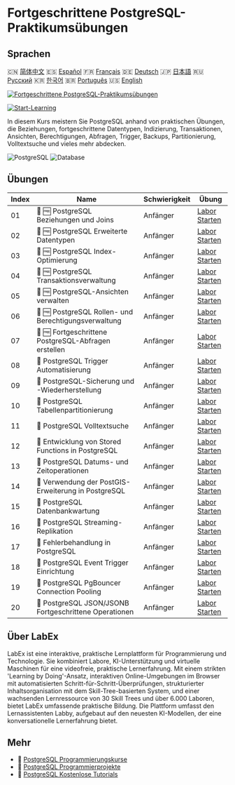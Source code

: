 # Fortgeschrittene PostgreSQL-Praktikumsübungen

## Sprachen

🇨🇳 [简体中文](README_zh.md) 🇪🇸 [Español](README_es.md) 🇫🇷 [Français](README_fr.md) 🇩🇪 [Deutsch](README_de.md) 🇯🇵 [日本語](README_ja.md) 🇷🇺 [Русский](README_ru.md) 🇰🇷 [한국어](README_ko.md) 🇧🇷 [Português](README_pt.md) 🇺🇸 [English](README.md) 

[![Fortgeschrittene PostgreSQL-Praktikumsübungen](https://cover-creator.labex.io/advanced-postgresql-practical-labs.png?lang=de)](https://labex.io/de/courses/advanced-postgresql-practical-labs)

[![Start-Learning](https://img.shields.io/badge/Start-Learning-whitesmoke?style=for-the-badge)](https://labex.io/de/courses/advanced-postgresql-practical-labs)

In diesem Kurs meistern Sie PostgreSQL anhand von praktischen Übungen, die Beziehungen, fortgeschrittene Datentypen, Indizierung, Transaktionen, Ansichten, Berechtigungen, Abfragen, Trigger, Backups, Partitionierung, Volltextsuche und vieles mehr abdecken.

![PostgreSQL](https://img.shields.io/badge/PostgreSQL-whitesmoke?style=for-the-badge&logo=postgresql)
![Database](https://img.shields.io/badge/Database-whitesmoke?style=for-the-badge&logo=database)


## Übungen

|   Index | Name                                                   | Schwierigkeit   | Übung                                                                                                                                 |
|---------|--------------------------------------------------------|-----------------|---------------------------------------------------------------------------------------------------------------------------------------|
|      01 | 📖 🆓 PostgreSQL Beziehungen und Joins                 | Anfänger        | <a target='_blank' href='https://labex.io/de/tutorials/postgresql-postgresql-relationships-and-joins-550959'>Labor Starten</a>        |
|      02 | 📖 🆓 PostgreSQL Erweiterte Datentypen                 | Anfänger        | <a target='_blank' href='https://labex.io/de/tutorials/postgresql-postgresql-advanced-data-types-550947'>Labor Starten</a>            |
|      03 | 📖 🆓 PostgreSQL Index-Optimierung                     | Anfänger        | <a target='_blank' href='https://labex.io/de/tutorials/postgresql-postgresql-index-optimization-550955'>Labor Starten</a>             |
|      04 | 📖 🆓 PostgreSQL Transaktionsverwaltung                | Anfänger        | <a target='_blank' href='https://labex.io/de/tutorials/postgresql-postgresql-transaction-management-550964'>Labor Starten</a>         |
|      05 | 📖 🆓 PostgreSQL-Ansichten verwalten                   | Anfänger        | <a target='_blank' href='https://labex.io/de/tutorials/postgresql-postgresql-views-management-550966'>Labor Starten</a>               |
|      06 | 📖 🆓 PostgreSQL Rollen- und Berechtigungsverwaltung   | Anfänger        | <a target='_blank' href='https://labex.io/de/tutorials/postgresql-postgresql-role-and-permission-management-550960'>Labor Starten</a> |
|      07 | 📖 🆓 Fortgeschrittene PostgreSQL-Abfragen erstellen   | Anfänger        | <a target='_blank' href='https://labex.io/de/tutorials/postgresql-postgresql-advanced-query-writing-550948'>Labor Starten</a>         |
|      08 | 📖  PostgreSQL Trigger Automatisierung                 | Anfänger        | <a target='_blank' href='https://labex.io/de/tutorials/postgresql-postgresql-trigger-automation-550965'>Labor Starten</a>             |
|      09 | 📖  PostgreSQL-Sicherung und -Wiederherstellung        | Anfänger        | <a target='_blank' href='https://labex.io/de/tutorials/postgresql-postgresql-backup-and-restore-550949'>Labor Starten</a>             |
|      10 | 📖  PostgreSQL Tabellenpartitionierung                 | Anfänger        | <a target='_blank' href='https://labex.io/de/tutorials/postgresql-postgresql-table-partitioning-550963'>Labor Starten</a>             |
|      11 | 📖  PostgreSQL Volltextsuche                           | Anfänger        | <a target='_blank' href='https://labex.io/de/tutorials/postgresql-postgresql-full-text-search-550954'>Labor Starten</a>               |
|      12 | 📖  Entwicklung von Stored Functions in PostgreSQL     | Anfänger        | <a target='_blank' href='https://labex.io/de/tutorials/postgresql-postgresql-stored-function-development-550961'>Labor Starten</a>    |
|      13 | 📖  PostgreSQL Datums- und Zeitoperationen             | Anfänger        | <a target='_blank' href='https://labex.io/de/tutorials/postgresql-postgresql-date-and-time-operations-550951'>Labor Starten</a>       |
|      14 | 📖  Verwendung der PostGIS-Erweiterung in PostgreSQL   | Anfänger        | <a target='_blank' href='https://labex.io/de/tutorials/postgresql-using-the-postgis-extension-in-postgresql-550958'>Labor Starten</a> |
|      15 | 📖  PostgreSQL Datenbankwartung                        | Anfänger        | <a target='_blank' href='https://labex.io/de/tutorials/postgresql-postgresql-database-maintenance-550950'>Labor Starten</a>           |
|      16 | 📖  PostgreSQL Streaming-Replikation                   | Anfänger        | <a target='_blank' href='https://labex.io/de/tutorials/postgresql-postgresql-streaming-replication-550962'>Labor Starten</a>          |
|      17 | 📖  Fehlerbehandlung in PostgreSQL                     | Anfänger        | <a target='_blank' href='https://labex.io/de/tutorials/postgresql-postgresql-error-handling-550952'>Labor Starten</a>                 |
|      18 | 📖  PostgreSQL Event Trigger Einrichtung               | Anfänger        | <a target='_blank' href='https://labex.io/de/tutorials/postgresql-postgresql-event-trigger-setup-550953'>Labor Starten</a>            |
|      19 | 📖  PostgreSQL PgBouncer Connection Pooling            | Anfänger        | <a target='_blank' href='https://labex.io/de/tutorials/postgresql-postgresql-pgbouncer-connection-pooling-550957'>Labor Starten</a>   |
|      20 | 📖  PostgreSQL JSON/JSONB Fortgeschrittene Operationen | Anfänger        | <a target='_blank' href='https://labex.io/de/tutorials/postgresql-postgresql-json-jsonb-advanced-operations-550956'>Labor Starten</a> |

## Über LabEx

LabEx ist eine interaktive, praktische Lernplattform für Programmierung und Technologie. Sie kombiniert Labore, KI-Unterstützung und virtuelle Maschinen für eine videofreie, praktische Lernerfahrung. Mit einem strikten 'Learning by Doing'-Ansatz, interaktiven Online-Umgebungen im Browser mit automatisierten Schritt-für-Schritt-Überprüfungen, strukturierter Inhaltsorganisation mit dem Skill-Tree-basierten System, und einer wachsenden Lernressource von 30 Skill Trees und über 6.000 Laboren, bietet LabEx umfassende praktische Bildung. Die Plattform umfasst den Lernassistenten Labby, aufgebaut auf den neuesten KI-Modellen, der eine konversationelle Lernerfahrung bietet.

## Mehr

- 🔗 [PostgreSQL Programmierungskurse](https://github.com/labex-labs/awesome-programming-courses)
- 🔗 [PostgreSQL Programmierprojekte](https://github.com/labex-labs/awesome-programming-projects)
- 🔗 [PostgreSQL Kostenlose Tutorials](https://github.com/labex-labs/postgresql-free-tutorials)

